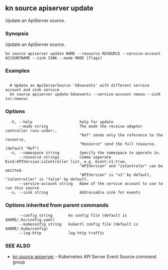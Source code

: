 ## kn source apiserver update

Update an ApiServer source.

### Synopsis

Update an ApiServer source.

```
kn source apiserver update NAME --resource RESOURCE --service-account ACCOUNTNAME --sink SINK --mode MODE [flags]
```

### Examples

```

  # Update an ApiServerSource 'k8sevents' with different service account and sink service
  kn source apiserver update k8sevents --service-account newsa --sink svc:newsvc
```

### Options

```
  -h, --help                     help for update
      --mode string              The mode the receive adapter controller runs under:, 
                                 "Ref" sends only the reference to the resource, 
                                 "Resource" send the full resource. (default "Ref")
  -n, --namespace string         Specify the namespace to operate in.
      --resource strings         Comma seperate Kind:APIVersion:isController list, e.g. Event:v1:true.
                                 "APIVersion" and "isControler" can be omitted.
                                 "APIVersion" is "v1" by default, "isController" is "false" by default.
      --service-account string   Name of the service account to use to run this source
  -s, --sink string              Addressable sink for events
```

### Options inherited from parent commands

```
      --config string       kn config file (default is $HOME/.kn/config.yaml)
      --kubeconfig string   kubectl config file (default is $HOME/.kube/config)
      --log-http            log http traffic
```

### SEE ALSO

* [kn source apiserver](kn_source_apiserver.md)	 - Kubernetes API Server Event Source command group

